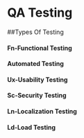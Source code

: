 # QA Testing 

##Types Of Testing 

#### Fn-Functional Testing

#### Automated Testing

#### Ux-Usability Testing

#### Sc-Security Testing

#### Ln-Localization Testing

#### Ld-Load Testing
